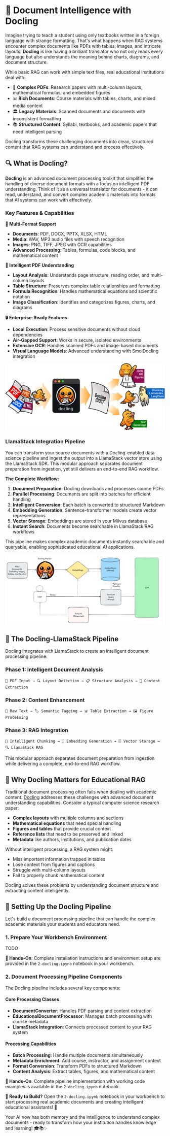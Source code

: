 # 🐣 Document Intelligence with Docling

Imagine trying to teach a student using only textbooks written in a foreign language with strange formatting. That's what happens when RAG systems encounter complex documents like PDFs with tables, images, and intricate layouts. **Docling** is like having a brilliant translator who not only reads every language but also understands the meaning behind charts, diagrams, and document structure.

While basic RAG can work with simple text files, real educational institutions deal with:

* 📄 **Complex PDFs**: Research papers with multi-column layouts, mathematical formulas, and embedded figures
* 📊 **Rich Documents**: Course materials with tables, charts, and mixed media content  
* 🏛️ **Legacy Materials**: Scanned documents and documents with inconsistent formatting
* 📚 **Structured Content**: Syllabi, textbooks, and academic papers that need intelligent parsing

Docling transforms these challenging documents into clean, structured content that RAG systems can understand and process effectively.

## 🔍 What is Docling?

**Docling** is an advanced document processing toolkit that simplifies the handling of diverse document formats with a focus on intelligent PDF understanding. Think of it as a universal translator for documents - it can read, understand, and convert complex academic materials into formats that AI systems can work with effectively.

### Key Features & Capabilities

**📄 Multi-Format Support**
- **Documents**: PDF, DOCX, PPTX, XLSX, HTML
- **Media**: WAV, MP3 audio files with speech recognition
- **Images**: PNG, TIFF, JPEG with OCR capabilities
- **Advanced Processing**: Tables, formulas, code blocks, and mathematical content

**🧠 Intelligent PDF Understanding**
- **Layout Analysis**: Understands page structure, reading order, and multi-column layouts
- **Table Structure**: Preserves complex table relationships and formatting
- **Formula Recognition**: Handles mathematical equations and scientific notation
- **Image Classification**: Identifies and categorizes figures, charts, and diagrams

**🔒 Enterprise-Ready Features**
- **Local Execution**: Process sensitive documents without cloud dependencies
- **Air-Gapped Support**: Works in secure, isolated environments
- **Extensive OCR**: Handles scanned PDFs and image-based documents
- **Visual Language Models**: Advanced understanding with SmolDocling integration

![Docling](images/rag3.png)

### LlamaStack Integration Pipeline

You can transform your source documents with a Docling-enabled data science pipeline and ingest the output into a LlamaStack vector store using the LlamaStack SDK. This modular approach separates document preparation from ingestion, yet still delivers an end-to-end RAG workflow.

**The Complete Workflow:**
1. **Document Preparation**: Docling downloads and processes source PDFs
2. **Parallel Processing**: Documents are split into batches for efficient handling  
3. **Intelligent Conversion**: Each batch is converted to structured Markdown
4. **Embedding Generation**: Sentence-transformer models create vector representations
5. **Vector Storage**: Embeddings are stored in your Milvus database
6. **Instant Search**: Documents become searchable in LlamaStack RAG workflows

This pipeline makes complex academic documents instantly searchable and queryable, enabling sophisticated educational AI applications.

![LLS RAG and Docling Architecture Diagram](images/rag4.png)

## 🔧 The Docling-LlamaStack Pipeline

Docling integrates with LlamaStack to create an intelligent document processing pipeline:

### Phase 1: Intelligent Document Analysis
```
📄 PDF Input → 🔍 Layout Detection → 📋 Structure Analysis → 🧠 Content Extraction
```

### Phase 2: Content Enhancement  
```
📝 Raw Text → 🏷️ Semantic Tagging → 📊 Table Extraction → 🖼️ Figure Processing
```

### Phase 3: RAG Integration
```
🔧 Intelligent Chunking → 🎯 Embedding Generation → 🗄️ Vector Storage → 🔍 LlamaStack RAG
```

This modular approach separates document preparation from ingestion while delivering a complete, end-to-end RAG workflow.

## 🧠 Why Docling Matters for Educational RAG

Traditional document processing often fails when dealing with academic content. [Docling](https://github.com/docling-project/docling) addresses these challenges with advanced document understanding capabilities. Consider a typical computer science research paper:

- **Complex layouts** with multiple columns and sections
- **Mathematical equations** that need special handling
- **Figures and tables** that provide crucial context
- **Reference lists** that need to be preserved and linked
- **Metadata** like authors, institutions, and publication dates

Without intelligent processing, a RAG system might:
- Miss important information trapped in tables
- Lose context from figures and captions
- Struggle with multi-column layouts
- Fail to properly chunk mathematical content

Docling solves these problems by understanding document structure and extracting content intelligently.

## 🚀 Setting Up the Docling Pipeline

Let's build a document processing pipeline that can handle the complex academic materials your students and educators need.

### 1. Prepare Your Workbench Environment

TODO

**📓 Hands-On**: Complete installation instructions and environment setup are provided in the `2-docling.ipynb` notebook in your workbench.

### 2. Document Processing Pipeline Components

The Docling pipeline includes several key components:

#### Core Processing Classes
- **DocumentConverter**: Handles PDF parsing and content extraction
- **EducationalDocumentProcessor**: Manages batch processing with course metadata  
- **LlamaStack Integration**: Connects processed content to your RAG system

#### Processing Capabilities
- **Batch Processing**: Handle multiple documents simultaneously
- **Metadata Enrichment**: Add course, instructor, and assignment context
- **Format Conversion**: Transform PDFs to structured Markdown
- **Content Analysis**: Extract tables, figures, and mathematical content

**📓 Hands-On**: Complete pipeline implementation with working code examples is available in the `2-docling.ipynb` notebook.

**📓 Ready to Build?** Open the `2-docling.ipynb` notebook in your workbench to start processing real academic documents and creating intelligent educational assistants! 🚀

Your AI now has both memory and the intelligence to understand complex documents - ready to transform how your institution handles knowledge and learning! 🎓📚✨